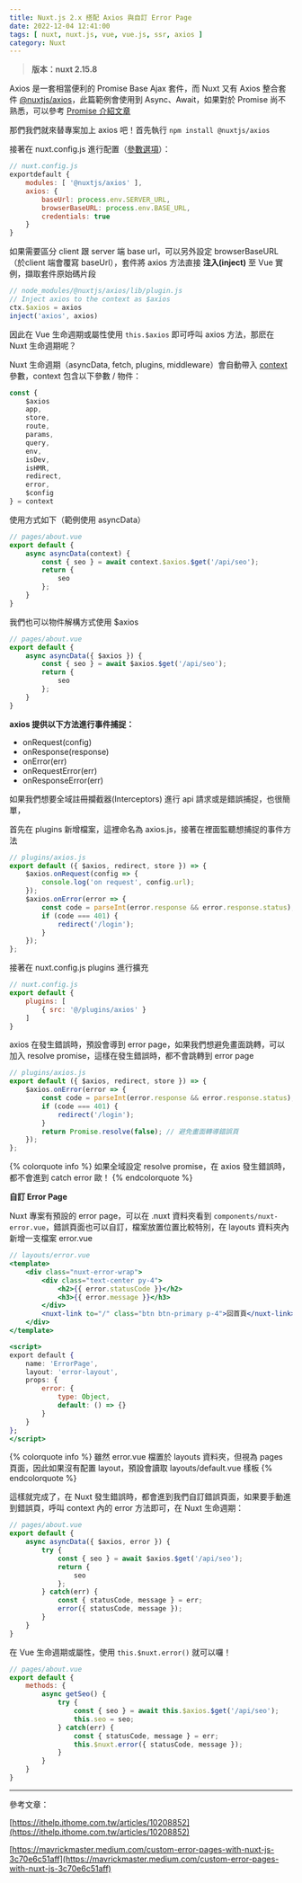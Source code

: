 ```yaml
---
title: Nuxt.js 2.x 搭配 Axios 與自訂 Error Page
date: 2022-12-04 12:41:00
tags: [ nuxt, nuxt.js, vue, vue.js, ssr, axios ]
category: Nuxt
---
```

> **版本：nuxt 2.15.8**
>

Axios 是一套相當便利的 Promise Base Ajax 套件，而 Nuxt 又有 Axios 整合套件 [@nuxtjs/axios](https://axios.nuxtjs.org/)，此篇範例會使用到 Async、Await，如果對於 Promise 尚不熟悉，可以參考 [Promise 介紹文章](https://www.casper.tw/development/2020/02/16/all-new-promise/)

<!-- more -->

那們我們就來替專案加上 axios 吧！首先執行 `npm install @nuxtjs/axios`

接著在 nuxt.config.js 進行配置（[參數選項](https://axios.nuxtjs.org/options)）：

```jsx
// nuxt.config.js
exportdefault {
    modules: [ '@nuxtjs/axios' ],
    axios: {
        baseUrl: process.env.SERVER_URL,
        browserBaseURL: process.env.BASE_URL,
        credentials: true
    }
}
```

如果需要區分 client 跟 server 端 base url，可以另外設定 browserBaseURL（於client 端會覆寫 baseUrl），套件將 axios 方法直接 **注入(inject)** 至 Vue 實例，擷取套件原始碼片段

```jsx
// node_modules/@nuxtjs/axios/lib/plugin.js
// Inject axios to the context as $axios
ctx.$axios = axios
inject('axios', axios)
```

因此在 Vue 生命週期或屬性使用 `this.$axios` 即可呼叫 axios 方法，那麽在 Nuxt 生命週期呢？

Nuxt 生命週期（asyncData, fetch, plugins, middleware）會自動帶入 [context](https://nuxtjs.org/docs/internals-glossary/context/) 參數，context 包含以下參數 / 物件：

```jsx
const {
    $axios
    app,
    store,
    route,
    params,
    query,
    env,
    isDev,
    isHMR,
    redirect,
    error,
    $config
} = context
```

使用方式如下（範例使用 asyncData）

```jsx
// pages/about.vue
export default {
    async asyncData(context) {
        const { seo } = await context.$axios.$get('/api/seo');
        return {
            seo
        };
    }
}
```

我們也可以物件解構方式使用 $axios

```jsx
// pages/about.vue
export default {
    async asyncData({ $axios }) {
        const { seo } = await $axios.$get('/api/seo');
        return {
            seo
        };
    }
}
```

**axios 提供以下方法進行事件捕捉：**

- onRequest(config)
- onResponse(response)
- onError(err)
- onRequestError(err)
- onResponseError(err)

如果我們想要全域註冊攔截器(Interceptors) 進行 api 請求或是錯誤捕捉，也很簡單，

首先在 plugins 新增檔案，這裡命名為 axios.js，接著在裡面監聽想捕捉的事件方法

```jsx
// plugins/axios.js
export default ({ $axios, redirect, store }) => {
    $axios.onRequest(config => {
        console.log('on request', config.url);
    });
    $axios.onError(error => {
        const code = parseInt(error.response && error.response.status);
        if (code === 401) {
            redirect('/login');
        }
    });
};
```

接著在 nuxt.config.js plugins 進行擴充

```jsx
// nuxt.config.js
export default {
    plugins: [
        { src: '@/plugins/axios' }
    ]
}
```

axios 在發生錯誤時，預設會導到 error page，如果我們想避免畫面跳轉，可以加入 resolve promise，這樣在發生錯誤時，都不會跳轉到 error page

```jsx
// plugins/axios.js
export default ({ $axios, redirect, store }) => {
    $axios.onError(error => {
        const code = parseInt(error.response && error.response.status);
        if (code === 401) {
            redirect('/login');
        }
        return Promise.resolve(false); // 避免畫面轉導錯誤頁
    });
};
```

{% colorquote info %}
如果全域設定 resolve promise，在 axios 發生錯誤時，都不會進到 catch error 歐！
{% endcolorquote %}

**自訂 Error Page**

Nuxt 專案有預設的 error page，可以在 .nuxt 資料夾看到 `components/nuxt-error.vue`，錯誤頁面也可以自訂，檔案放置位置比較特別，在 layouts 資料夾內新增一支檔案 error.vue

```jsx
// layouts/error.vue
<template>
    <div class="nuxt-error-wrap">
        <div class="text-center py-4">
            <h2>{{ error.statusCode }}</h2>
            <h3>{{ error.message }}</h3>
        </div>
        <nuxt-link to="/" class="btn btn-primary p-4">回首頁</nuxt-link>
    </div>
</template>

<script>
export default {
    name: 'ErrorPage',
    layout: 'error-layout',
    props: {
        error: {
            type: Object,
            default: () => {}
        }
    }
};
</script>
``` 

{% colorquote info %}
雖然 error.vue 檔置於 layouts 資料夾，但視為 pages 頁面，因此如果沒有配置 layout，預設會讀取 layouts/default.vue 樣板
{% endcolorquote %}

這樣就完成了，在 Nuxt 發生錯誤時，都會進到我們自訂錯誤頁面，如果要手動進到錯誤頁，呼叫 context 內的 error 方法即可，在 Nuxt 生命週期：

```jsx
// pages/about.vue
export default {
    async asyncData({ $axios, error }) {
        try {
            const { seo } = await $axios.$get('/api/seo');
            return {
                seo
            };
        } catch(err) {
            const { statusCode, message } = err;
            error({ statusCode, message });
        } 
    }
}
```

在 Vue 生命週期或屬性，使用 `this.$nuxt.error()` 就可以囉！

```jsx
// pages/about.vue
export default {
    methods: {
        async getSeo() {
            try {
                const { seo } = await this.$axios.$get('/api/seo');
                this.seo = seo;
            } catch(err) {
                const { statusCode, message } = err;
                this.$nuxt.error({ statusCode, message });
            }
        }
    }
}
```

---

參考文章：

[https://ithelp.ithome.com.tw/articles/10208852](https://ithelp.ithome.com.tw/articles/10208852)

[https://mavrickmaster.medium.com/custom-error-pages-with-nuxt-js-3c70e6c51aff](https://mavrickmaster.medium.com/custom-error-pages-with-nuxt-js-3c70e6c51aff)